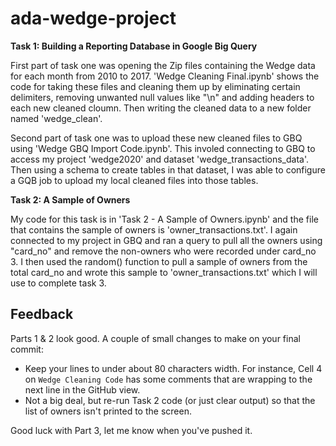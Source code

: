 # ada-wedge-project

**Task 1: Building a Reporting Database in Google Big Query**

First part of task one was opening the Zip files containing the Wedge data for each month from 2010 to 2017. 'Wedge Cleaning Final.ipynb' shows the code for taking these files and cleaning them up by eliminating certain delimiters, removing unwanted null values like "\\n" and adding headers to each new cleaned cloumn. Then writing the cleaned data to a new folder named 'wedge_clean'.

Second part of task one was to upload these new cleaned files to GBQ using 'Wedge GBQ Import Code.ipynb'. This involed connecting to GBQ to access my project 'wedge2020' and dataset 'wedge_transactions_data'. Then using a schema to create tables in that dataset, I was able to configure a GQB job to upload my local cleaned files into those tables. 


**Task 2: A Sample of Owners**

My code for this task is in 'Task 2 - A Sample of Owners.ipynb' and the file that contains the sample of owners is 'owner_transactions.txt'.
I again connected to my project in GBQ and ran a query to pull all the owners using "card_no" and remove the non-owners who were recorded under card_no 3. I then used the random() function to pull a sample of owners from the total card_no and wrote this sample to 'owner_transactions.txt' which I will use to complete task 3. 


## Feedback

Parts 1 & 2 look good. A couple of small changes to make on your final commit: 

* Keep your lines to under about 80 characters width. For instance, Cell 4 on `Wedge Cleaning Code`
has some comments that are wrapping to the next line in the GitHub view. 
* Not a big deal, but re-run Task 2 code (or just clear output) so that the list of owners
isn't printed to the screen.

Good luck with Part 3, let me know when you've pushed it. 

